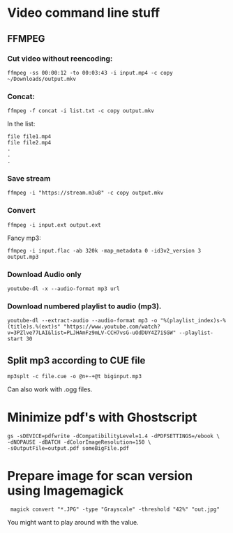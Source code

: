 # Video command line stuff

## FFMPEG

### Cut video without reencoding:

`ffmpeg -ss 00:00:12 -to 00:03:43 -i input.mp4 -c copy ~/Downloads/output.mkv`

### Concat:

`ffmpeg -f concat -i list.txt -c copy output.mkv`

In the list:

```
file file1.mp4
file file2.mp4
.
.
.
```

### Save stream

```
ffmpeg -i "https://stream.m3u8" -c copy output.mkv

```

### Convert

```
ffmpeg -i input.ext output.ext
```

Fancy mp3:

```
ffmpeg -i input.flac -ab 320k -map_metadata 0 -id3v2_version 3 output.mp3
```

### Download Audio only

```
youtube-dl -x --audio-format mp3 url
```

### Download numbered playlist to audio (mp3).

```
youtube-dl --extract-audio --audio-format mp3 -o "%(playlist_index)s-%(title)s.%(ext)s" "https://www.youtube.com/watch?v=3PZlve77LAI&list=PLJHAmFz9mLV-CCH7vsG-uOdDUY4Z7iSGW" --playlist-start 30
```

## Split mp3 according to CUE file


```
mp3splt -c file.cue -o @n+-+@t biginput.mp3
```

Can also work with .ogg files.

# Minimize pdf's with Ghostscript

```
gs -sDEVICE=pdfwrite -dCompatibilityLevel=1.4 -dPDFSETTINGS=/ebook \
-dNOPAUSE -dBATCH -dColorImageResolution=150 \
-sOutputFile=output.pdf someBigFile.pdf
```

# Prepare image for scan version using Imagemagick

```
 magick convert "*.JPG" -type "Grayscale" -threshold "42%" "out.jpg"
```

You might want to play around with the value.
